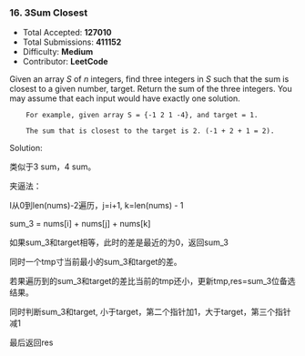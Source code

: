 ### 16. 3Sum Closest

- Total Accepted: **127010**
- Total Submissions: **411152**
- Difficulty: **Medium**
- Contributor: **LeetCode**

Given an array *S* of *n* integers, find three integers in *S* such that the sum is closest to a given number, target. Return the sum of the three integers. You may assume that each input would have exactly one solution.

```
    For example, given array S = {-1 2 1 -4}, and target = 1.

    The sum that is closest to the target is 2. (-1 + 2 + 1 = 2).
```



Solution:

类似于3 sum，4 sum。

夹逼法：

I从0到len(nums)-2遍历，j=i+1, k=len(nums) - 1

sum_3 = nums[i] + nums[j] + nums[k]

如果sum_3和target相等，此时的差是最近的为0，返回sum_3

同时一个tmp寸当前最小的sum_3和target的差。

若果遍历到的sum_3和target的差比当前的tmp还小，更新tmp,res=sum_3位备选结果。

同时判断sum_3和target, 小于target，第二个指针加1，大于target，第三个指针减1

最后返回res